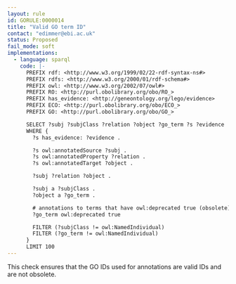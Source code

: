 ```yaml
---
layout: rule
id: GORULE:0000014
title: "Valid GO term ID"
contact: "edimmer@ebi.ac.uk"
status: Proposed
fail_mode: soft
implementations:
  - language: sparql
    code: |-
      PREFIX rdf: <http://www.w3.org/1999/02/22-rdf-syntax-ns#>
      PREFIX rdfs: <http://www.w3.org/2000/01/rdf-schema#>
      PREFIX owl: <http://www.w3.org/2002/07/owl#>
      PREFIX RO: <http://purl.obolibrary.org/obo/RO_>
      PREFIX has_evidence: <http://geneontology.org/lego/evidence>
      PREFIX ECO: <http://purl.obolibrary.org/obo/ECO_>
      PREFIX GO: <http://purl.obolibrary.org/obo/GO_>

      SELECT ?subj ?subjClass ?relation ?object ?go_term ?s ?evidence
      WHERE {
        ?s has_evidence: ?evidence .

        ?s owl:annotatedSource ?subj .
        ?s owl:annotatedProperty ?relation .
        ?s owl:annotatedTarget ?object .

        ?subj ?relation ?object .

        ?subj a ?subjClass .
        ?object a ?go_term .

        # annotations to terms that have owl:deprecated true (obsolete)
        ?go_term owl:deprecated true

        FILTER (?subjClass != owl:NamedIndividual)
        FILTER (?go_term != owl:NamedIndividual)
      }
      LIMIT 100
---
```

This check ensures that the GO IDs used for annotations are valid IDs
and are not obsolete.
